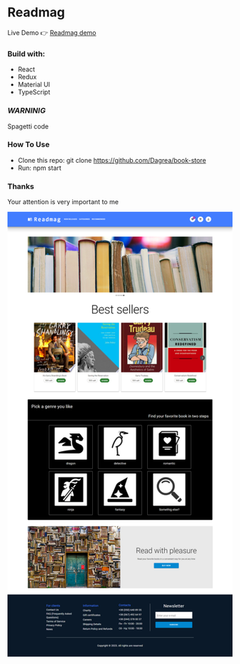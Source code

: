 # Readmag

Live Demo 👉 [Readmag demo](https://dagrea.github.io/book-store/)

### Build with:

* React
* Redux
* Material UI
* TypeScript

### *WARNINIG*

Spagetti code

### How To Use

* Clone this repo:  git clone https://github.com/Dagrea/book-store
* Run: npm start

### Thanks

Your attention is very important to me

![project image](https://github.com/Dagrea/alexzhura/blob/main/src/assets/project2.png "Home page")

